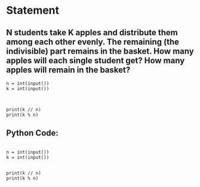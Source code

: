 # Statement
## N students take K apples and distribute them among each other evenly. The remaining (the indivisible) part remains in the basket. How many apples will each single student get? How many apples will remain in the basket?


```
n = int(input())
k = int(input())



print(k // n)   
print(k % n)    
```
## Python Code:

```

n = int(input())
k = int(input())


print(k // n)   
print(k % n)    

```
